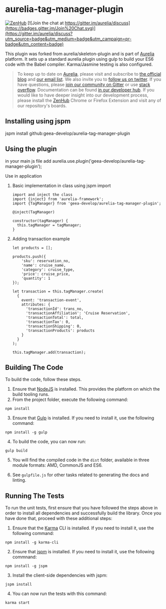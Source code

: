 # aurelia-tag-manager-plugin

[![ZenHub](https://raw.githubusercontent.com/ZenHubIO/support/master/zenhub-badge.png)](https://zenhub.io)
[![Join the chat at https://gitter.im/aurelia/discuss](https://badges.gitter.im/Join%20Chat.svg)](https://gitter.im/aurelia/discuss?utm_source=badge&utm_medium=badge&utm_campaign=pr-badge&utm_content=badge)

This plugin was forked from aurelia/skeleton-plugin and is part of [Aurelia](http://www.aurelia.io/) platform. It sets up a standard aurelia plugin using gulp to build your ES6 code with the Babel compiler. Karma/Jasmine testing is also configured.

> To keep up to date on [Aurelia](http://www.aurelia.io/), please visit and subscribe to [the official blog](http://blog.aurelia.io/) and [our email list](http://eepurl.com/ces50j). We also invite you to [follow us on twitter](https://twitter.com/aureliaeffect). If you have questions, please [join our community on Gitter](https://gitter.im/aurelia/discuss) or use [stack overflow](http://stackoverflow.com/search?q=aurelia). Documentation can be found [in our developer hub](http://aurelia.io/hub.html). If you would like to have deeper insight into our development process, please install the [ZenHub](https://zenhub.io) Chrome or Firefox Extension and visit any of our repository's boards.




## Installing using jspm
jspm install github:geea-develop/aurelia-tag-manager-plugin

## Using the plugin 
in your main js file add
aurelia.use.plugin('geea-develop/aurelia-tag-manager-plugin');

Use in application

1.  Basic implementation in class using jspm import

    ```
    import and inject the class
    import {inject} from 'aurelia-framework';
    import {TagManager} from 'geea-develop/aurelia-tag-manager-plugin';

    @inject(TagManager)

    constructor(tagManager) {
      this.tagManager = tagManager;
    }
    ```
  
2.  Adding transaction example

    ```
    let products = [];

    products.push({
        'sku': reservation_no,
        'name': cruise_name,
        'category': cruise_type,
        'price': cruise_price,
        'quantity': 1
    });
      
    let transaction = this.tagManager.create(
      {
        event: 'transaction-event',
        attributes: {
          'transactionId': trans_no,
          'transactionAffiliation': 'Cruise Reservation',
          'transactionTotal': total,
          'transactionTax': 0,
          'transactionShipping': 0,
          'transactionProducts': products
        }
      }
    );

    this.tagManager.add(transaction);
    ```


## Building The Code

To build the code, follow these steps.

1. Ensure that [NodeJS](http://nodejs.org/) is installed. This provides the platform on which the build tooling runs.
2. From the project folder, execute the following command:

  ```shell
  npm install
  ```
3. Ensure that [Gulp](http://gulpjs.com/) is installed. If you need to install it, use the following command:

  ```shell
  npm install -g gulp
  ```
4. To build the code, you can now run:

  ```shell
  gulp build
  ```
5. You will find the compiled code in the `dist` folder, available in three module formats: AMD, CommonJS and ES6.

6. See `gulpfile.js` for other tasks related to generating the docs and linting.

## Running The Tests

To run the unit tests, first ensure that you have followed the steps above in order to install all dependencies and successfully build the library. Once you have done that, proceed with these additional steps:

1. Ensure that the [Karma](http://karma-runner.github.io/) CLI is installed. If you need to install it, use the following command:

  ```shell
  npm install -g karma-cli
  ```
2. Ensure that [jspm](http://jspm.io/) is installed. If you need to install it, use the following commnand:

  ```shell
  npm install -g jspm
  ```
3. Install the client-side dependencies with jspm:

  ```shell
  jspm install
  ```

4. You can now run the tests with this command:

  ```shell
  karma start
  ```
